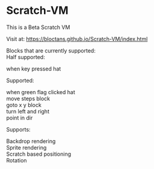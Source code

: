# Scratch-VM
This is a Beta Scratch VM

Visit at: https://bloctans.github.io/Scratch-VM/index.html

Blocks that are currently supported:
<br>
Half supported: 

when key pressed hat

Supported:

when green flag clicked hat
<br>
move steps block
<br>
goto x y block
<br>
turn left and right
<br>
point in dir

Supports:

Backdrop rendering
<br>
Sprite rendering
<br>
Scratch based positioning
<br>
Rotation
